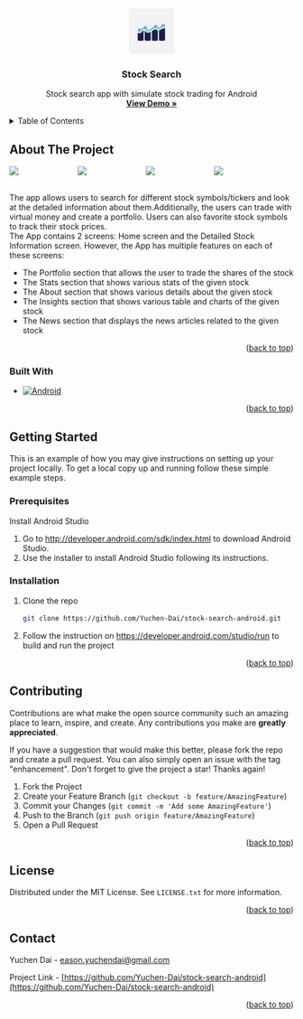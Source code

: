  <!-- Improved compatibility of back to top link: See: https://github.com/othneildrew/Best-README-Template/pull/73 -->
<a name="readme-top"></a>


<!-- PROJECT SHIELDS -->
<!--
*** I'm using markdown "reference style" links for readability.
*** Reference links are enclosed in brackets [ ] instead of parentheses ( ).
*** See the bottom of this document for the declaration of the reference variables
*** for contributors-url, forks-url, etc. This is an optional, concise syntax you may use.
*** https://www.markdownguide.org/basic-syntax/#reference-style-links
-->


<!-- PROJECT LOGO -->
<br />
<div align="center">
  <a href="https://github.com/Yuchen-Dai/stock-search-android">
    <img src="app/src/main/res/drawable/ic_app_playstore.png" alt="Logo" width="80" height="80">
  </a>

<h3 align="center">Stock Search</h3>

  <p align="center">
    Stock search app with simulate stock trading for Android
    <br />
    <a href="https://github.com/Yuchen-Dai/stock-search-android"><strong>View Demo »</strong></a>
    <br />

  </p>
</div>

<!-- TABLE OF CONTENTS -->
<details>
  <summary>Table of Contents</summary>
  <ol>
    <li>
      <a href="#about-the-project">About The Project</a>
      <ul>
        <li><a href="#built-with">Built With</a></li>
      </ul>
    </li>
    <li>
      <a href="#getting-started">Getting Started</a>
      <ul>
        <li><a href="#prerequisites">Prerequisites</a></li>
        <li><a href="#installation">Installation</a></li>
      </ul>
    </li>
    <li><a href="#contributing">Contributing</a></li>
    <li><a href="#license">License</a></li>
    <li><a href="#contact">Contact</a></li>
  </ol>
</details>

<!-- ABOUT THE PROJECT -->
## About The Project

<div style="display: flex;">
  <img src="https://user-images.githubusercontent.com/39274261/199491386-81cf421a-18e0-47f1-92ed-60a1715bffaf.png" width="24%">
  <img src="https://user-images.githubusercontent.com/39274261/199501578-bfcc9715-c664-48e9-b6db-cd6a6d85acec.png" width="24%">
  <img src="https://user-images.githubusercontent.com/39274261/199509360-99955086-5f89-4877-b91d-359edb154759.png" width="24%">
  <img src="https://user-images.githubusercontent.com/39274261/199507684-6c129e1c-5457-496b-b8ee-738f2715996d.png" width="24%">
</div>
<br />

The app allows users to search for different stock symbols/tickers and look at the detailed information about them.Additionally, the users can trade with virtual money and create a portfolio. Users can also favorite stock symbols to track their stock prices.<br />
The App contains 2 screens: Home screen and the Detailed Stock Information screen. However, the App has multiple features on each of these screens:
* The Portfolio section that allows the user to trade the shares of the stock
* The Stats section that shows various stats of the given stock
* The About section that shows various details about the given stock
* The Insights section that shows various table and charts of the given stock
* The News section that displays the news articles related to the given stock
<p align="right">(<a href="#readme-top">back to top</a>)</p>



### Built With

* [![Android][Android.com]][Android-url]

<p align="right">(<a href="#readme-top">back to top</a>)</p>



<!-- GETTING STARTED -->
## Getting Started

This is an example of how you may give instructions on setting up your project locally.
To get a local copy up and running follow these simple example steps.

### Prerequisites

Install Android Studio
1. Go to http://developer.android.com/sdk/index.html to download Android Studio.
2. Use the installer to install Android Studio following its instructions.

### Installation

1. Clone the repo
   ```sh
   git clone https://github.com/Yuchen-Dai/stock-search-android.git
   ```
2. Follow the instruction on https://developer.android.com/studio/run to build and run the project

<p align="right">(<a href="#readme-top">back to top</a>)</p>



<!-- CONTRIBUTING -->
## Contributing

Contributions are what make the open source community such an amazing place to learn, inspire, and create. Any contributions you make are **greatly appreciated**.

If you have a suggestion that would make this better, please fork the repo and create a pull request. You can also simply open an issue with the tag "enhancement".
Don't forget to give the project a star! Thanks again!

1. Fork the Project
2. Create your Feature Branch (`git checkout -b feature/AmazingFeature`)
3. Commit your Changes (`git commit -m 'Add some AmazingFeature'`)
4. Push to the Branch (`git push origin feature/AmazingFeature`)
5. Open a Pull Request

<p align="right">(<a href="#readme-top">back to top</a>)</p>



<!-- LICENSE -->
## License

Distributed under the MIT License. See `LICENSE.txt` for more information.

<p align="right">(<a href="#readme-top">back to top</a>)</p>



<!-- CONTACT -->
## Contact

Yuchen Dai - eason.yuchendai@gmail.com

Project Link - [https://github.com/Yuchen-Dai/stock-search-android](https://github.com/Yuchen-Dai/stock-search-android)

<p align="right">(<a href="#readme-top">back to top</a>)</p>


<!-- MARKDOWN LINKS & IMAGES -->
<!-- https://www.markdownguide.org/basic-syntax/#reference-style-links -->
[contributors-shield]: https://img.shields.io/github/contributors/github_username/repo_name.svg?style=for-the-badge
[contributors-url]: https://github.com/Yuchen-Dai/stock-search-android/graphs/contributors
[forks-shield]: https://img.shields.io/github/forks/github_username/repo_name.svg?style=for-the-badge
[forks-url]: https://github.com/Yuchen-Dai/stock-search-android/network/members
[stars-shield]: https://img.shields.io/github/stars/github_username/repo_name.svg?style=for-the-badge
[stars-url]: https://github.com/Yuchen-Dai/stock-search-android/stargazers
[issues-shield]: https://img.shields.io/github/issues/github_username/repo_name.svg?style=for-the-badge
[issues-url]: https://github.com/Yuchen-Dai/stock-search-android/issues
[license-shield]: https://img.shields.io/github/license/github_username/repo_name.svg?style=for-the-badge
[license-url]: https://github.com/Yuchen-Dai/stock-search-android/blob/master/LICENSE.txt
[linkedin-shield]: https://img.shields.io/badge/-LinkedIn-black.svg?style=for-the-badge&logo=linkedin&colorB=555
[linkedin-url]: https://linkedin.com/in/linkedin_username
[product-screenshot]: https://user-images.githubusercontent.com/39274261/199491386-81cf421a-18e0-47f1-92ed-60a1715bffaf.png
[Next.js]: https://img.shields.io/badge/next.js-000000?style=for-the-badge&logo=nextdotjs&logoColor=white
[Next-url]: https://nextjs.org/
[React.js]: https://img.shields.io/badge/React-20232A?style=for-the-badge&logo=react&logoColor=61DAFB
[React-url]: https://reactjs.org/
[Vue.js]: https://img.shields.io/badge/Vue.js-35495E?style=for-the-badge&logo=vuedotjs&logoColor=4FC08D
[Vue-url]: https://vuejs.org/
[Angular.io]: https://img.shields.io/badge/Angular-DD0031?style=for-the-badge&logo=angular&logoColor=white
[Angular-url]: https://angular.io/
[Svelte.dev]: https://img.shields.io/badge/Svelte-4A4A55?style=for-the-badge&logo=svelte&logoColor=FF3E00
[Svelte-url]: https://svelte.dev/
[Laravel.com]: https://img.shields.io/badge/Laravel-FF2D20?style=for-the-badge&logo=laravel&logoColor=white
[Laravel-url]: https://laravel.com
[Bootstrap.com]: https://img.shields.io/badge/Bootstrap-563D7C?style=for-the-badge&logo=bootstrap&logoColor=white
[Bootstrap-url]: https://getbootstrap.com
[JQuery.com]: https://img.shields.io/badge/jQuery-0769AD?style=for-the-badge&logo=jquery&logoColor=white
[JQuery-url]: https://jquery.com 
[Android.com]: https://img.shields.io/badge/Android_Studio-EFEFEF?style=for-the-badge&logo=Android&logoColor=green 
[Android-url]: https://developer.android.com/studio
